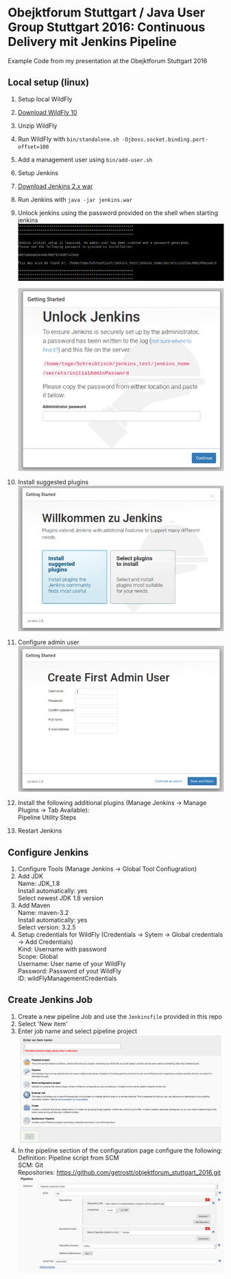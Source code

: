 # Obejktforum Stuttgart / Java User Group Stuttgart 2016: Continuous Delivery mit Jenkins Pipeline
Example Code from my presentation at the Obejktforum Stuttgart 2016

## Local setup (linux)
1. Setup local WildFly
 1. [Download WildFly 10](http://wildfly.org/downloads/)
 2. Unzip WildFly
 3. Run WildFly with `bin/standalone.sh -Djboss.socket.binding.port-offset=100`
 4. Add a management user using `bin/add-user.sh`
2. Setup Jenkins
 1. [Download Jenkins 2.x war](https://jenkins.io)
 2. Run Jenkins with `java -jar jenkins.war`
 3. Unlock jenkins using the password provided on the shell when starting jenkins
    ![Inital password shown in the shell](screenshots/JenkinsShellInitialPassword.png)

    ![Configure user](screenshots/JenkinsInitialPassword.png)
 4. Install suggested plugins
    ![install suggested plugins](screenshots/JenkinsInstallSuggestedPlugins.png)
 5. Configure admin user
    ![configure admin user](screenshots/JenkinsConfigureAdminUser.png)
 6. Install the following additional plugins (Manage Jenkins -> Manage Plugins -> Tab Available):  
 Pipeline Utility Steps
 7. Restart Jenkins

## Configure Jenkins
1. Configure Tools (Manage Jenkins -> Global Tool Confiugration)
 1. Add JDK  
    Name: JDK_1.8  
    Install automatically: yes  
    Select newest JDK 1.8 version
 2. Add Maven  
    Name: maven-3.2  
    Install automatically: yes  
    Select version: 3.2.5
3. Setup credentials for WildFly (Credentials -> Sytem -> Global credentials -> Add Credentials)  
   Kind: Username with password  
   Scope: Global  
   Username: User name of your WildFly  
   Password: Password of yout WildFly  
   ID: wildFlyManagementCredentials

## Create Jenkins Job
1. Create a new pipeline Job and use the `Jenkinsfile` provided in this repo
 1. Select 'New item'
 2. Enter job name and select pipeline project
   ![Enter job name and select pipeline project](screenshots/JenkinsNewJob.png)
 3. In the pipeline section of the configuration page configure the following:  
    Definition: Pipeline script from SCM  
    SCM: Git  
    Repositories: https://github.com/getrostt/objektforum_stuttgart_2016.git
    ![Configure pipeline script](screenshots/JenkinsNewJobPipelineConfiguration.png)

